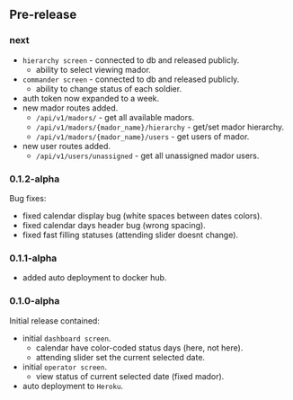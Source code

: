 
## Pre-release

### next
- `hierarchy screen` - connected to db and released publicly.
  * ability to select viewing mador.
- `commander screen` - connected to db and released publicly.
  * ability to change status of each soldier.
- auth token now expanded to a week.
- new mador routes added.
  * `/api/v1/madors/` - get all available madors.
  * `/api/v1/madors/{mador_name}/hierarchy` - get/set mador hierarchy.
  * `/api/v1/madors/{mador_name}/users` - get users of mador.
- new user routes added.
  * `/api/v1/users/unassigned` - get all unassigned mador users.

### 0.1.2-alpha
Bug fixes:
- fixed calendar display bug (white spaces between dates colors).
- fixed calendar days header bug (wrong spacing).
- fixed fast filling statuses (attending slider doesnt change).

### 0.1.1-alpha
- added auto deployment to docker hub.

### 0.1.0-alpha
Initial release contained:
- initial `dashboard screen`.
  * calendar have color-coded status days (here, not here).
  * attending slider set the current selected date.
- initial `operator screen`.
  * view status of current selected date (fixed mador).
- auto deployment to `Heroku`.
